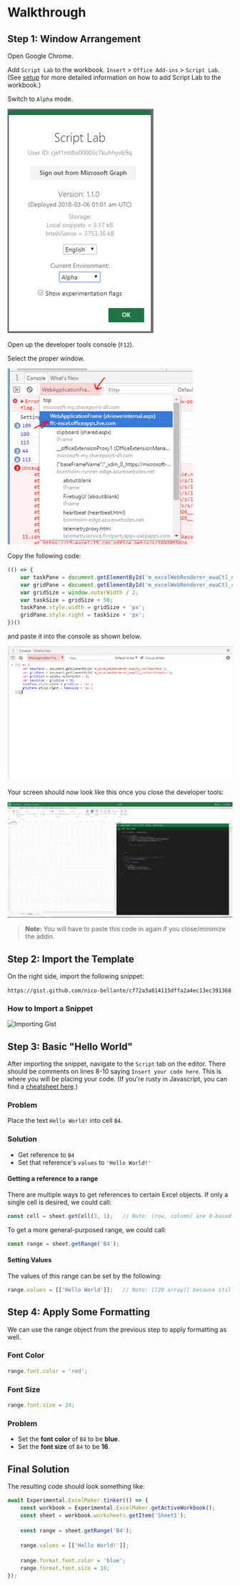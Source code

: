 # Walkthrough
## Step 1: Window Arrangement
<!-- ![Maker Window Arrangement](../media/maker/WindowArrangement.png)
Arrange your windows as seen in the screenshot above.

(You can split your screen by pressing `⊞ Win` + `Left Arrow` / `Right Arrow`, or drag to the edge of your screen.)
### Left Side
On the left, open [Excel Online](https://office.live.com/start/excel.aspx). Create a workbook and insert the Script Lab addin. (See [setup](../misc/setup.md) for information on how to add Script Lab to the workbook.)
### Right Side
Navigate to [Script Lab](https://bornholm-edge.azurewebsites.net/) in a seperate window.

## Alternative for Smaller Screens
If your screen is too small to layout your windows in the method described above, you can do the following. **If the above window configuration works for you, you can skip ahead to step 2**. -->

Open Google Chrome.

Add `Script Lab` to the workbook. `Insert` > `Office Add-ins` > `Script Lab`. (See [setup](../misc/setup.md) for more detailed information on how to add Script Lab to the workbook.)

Switch to `Alpha` mode.

![Alpha Mode](../media/maker/EnableAlphaMode.png)


Open up the developer tools console (`F12`).

Select the proper window.

![WebApplicationFrame](../media/maker/SelectProperWindow.png)

Copy the following code:
```javascript
(() => {
    var taskPane = document.getElementById('m_excelWebRenderer_ewaCtl_novTaskPane');
    var gridPane = document.getElementById('m_excelWebRenderer_ewaCtl_contentAreaDiv');
    var gridSize = window.outerWidth / 2;
    var taskSize = gridSize + 50;
    taskPane.style.width = gridSize + 'px';
    gridPane.style.right = taskSize + 'px';
})()
```

and paste it into the console as shown below.

![Paste Code In Console](../media/maker/PasteResizingCodeInConsole.png)

Your screen should now look like this once you close the developer tools:

![Alternative Window Setup](../media/maker/AlternativeWindowSetup.png)

>**Note:** You will have to paste this code in again if you close/minimize the addin.

## Step 2: Import the Template
On the right side, import the following snippet:

`https://gist.github.com/nico-bellante/cf72a3a814115dffa2a4ec13ec391368`

### How to Import a Snippet
![Importing Gist](../media/Import-da.png)

## Step 3: Basic "Hello World"
After importing the snippet, navigate to the `Script` tab on the editor. There should be comments on lines 8-10 saying `Insert your code here`. This is where you will be placing your code. (If you're rusty in Javascript, you can find a [cheatsheet here](http://htmlcheatsheet.com/js/).)

### Problem
Place the text `Hello World!` into cell `B4`.

### Solution
* Get reference to `B4`
* Set that reference's `values` to `'Hello World!'`

#### Getting a reference to a range
There are multiple ways to get references to certain Excel objects. If only a single cell is desired, we could call:
```typescript
const cell = sheet.getCell(3, 1);   // Note: (row, column) are 0-based indicies
```
To get a more general-purposed range, we could call:
```typescript
const range = sheet.getRange('B4');
```

#### Setting Values
The values of this range can be set by the following:
```typescript
range.values = [['Hello World']];   // Note: [[2D array]] because still a range
```


## Step 4: Apply Some Formatting
We can use the range object from the previous step to apply formatting as well.

### Font Color
```typescript
range.font.color = 'red';
```
### Font Size
```typescript
range.font.size = 24;
```
### Problem
* Set the **font color** of `B4` to be **blue**.
* Set the **font size** of `B4` to be **16**.

## Final Solution
The resulting code should look something like:
```typescript
await Experimental.ExcelMaker.tinker(() => {
    const workbook = Experimental.ExcelMaker.getActiveWorkbook();
    const sheet = workbook.worksheets.getItem('Sheet1');

    const range = sheet.getRange('B4');

    range.values = [['Hello World!']];

    range.format.font.color = 'blue';
    range.format.font.size = 16;
});
```